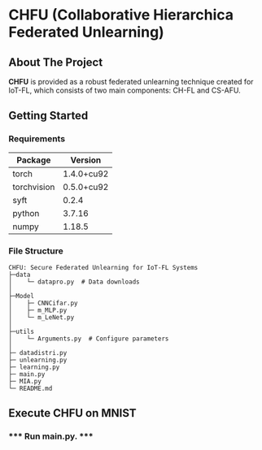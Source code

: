 # CHFU (Collaborative Hierarchica Federated Unlearning)

## About The Project
**CHFU**  is provided as a robust federated unlearning technique created for IoT-FL, which consists of two main components: CH-FL and CS-AFU. 

## Getting Started

### Requirements
| Package       | Version     |
|---------------|-------------|
| torch         | 1.4.0+cu92  |
| torchvision   | 0.5.0+cu92  |
| syft          | 0.2.4       |
| python        | 3.7.16      |
| numpy         | 1.18.5      |

### File Structure
```
CHFU: Secure Federated Unlearning for IoT-FL Systems
├─data
│    └─ datapro.py  # Data downloads
│      
├─Model
│    ├─ CNNCifar.py  
│    ├─ m_MLP.py        
│    └─ m_LeNet.py         
│    
├─utils  
│    └─ Arguments.py  # Configure parameters
│    
├─ datadistri.py    
├─ unlearning.py   
├─ learning.py
├─ main.py
├─ MIA.py
└─ README.md
```
## Execute CHFU on MNIST
###  *** Run main.py. ***

